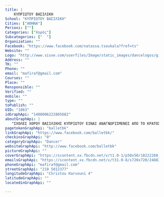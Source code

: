 ```yaml
---
title: |
    ΚΥΠΡΙΩΤΟΥ ΒΑΣΙΛΙΚΗ
School: "ΚΥΠΡΙΩΤΟΥ ΒΑΣΙΛΙΚΗ"
Cities: ["ΑΘΗΝΑ"]
Perioxi: [""]
Categories: ["Χορός"]
Subcategories: ["  "]
Organization: ""
Facebook: "https://www.facebook.com/natassa.tsoukala?fref=ts"
Website: ""
Logo: "http://www.sisxe.com/userfiles/Image/static_images/dancelogos/gianna_helioti(1).jpg"
Address: ""
TK: ""
Phone: ""
email: "mafiraf@gmail.com"
Courses: ""
Place: ""
Rensponsible: ""
Verified: ""
mobile: ""
type: ""
toPublish: ""
UID: "1863"
idGraphApi: "1408006222805682"
aboutGraphApi: | 
   "ΣΧΟΛΕΣ ΧΟΡΟΥ ΒΑΣΙΛΙΚΗΣ ΚΥΠΡΙΩΤΟΥ ΕΙΝΑΙ ΑΝΑΓΝΩΡΙΣΜΕΝΕΣ ΑΠΟ ΤΟ ΚΡΑΤΟΣ TMHMATA ΠΡΟΝΗΠΙΩΝ , ΝΗΠΙΩΝ ,ΠΑΙΔΙΚΑ, ΕΦΗΒΙΚΑ"
pagetokenGraphApi: "balletbk"
linkGraphApi: "https://www.facebook.com/balletbk/"
checkinsGraphApi: "0"
categoryGraphApi: "Dancer"
websiteGraphApi: "http://www.facebook.com/balletbk"
pictureGraphApi: ""
coverGraphApi: "https://scontent.xx.fbcdn.net/v/t1.0-1/p50x50/18222268_1898460860426880_4091090954423847430_n.jpg?oh=027eeb03ed577aa05eec5133c9591a10&amp;oe=5B3D9B2F"
emailsGraphApi: "https://scontent.xx.fbcdn.net/v/t31.0-8/s720x720/24883448_2009000629372902_1223970366111166418_o.jpg?oh=67837e3ded44e6ebe3b68a4931272719&amp;oe=5B4C7B68"
phoneGraphApi: "mafiraf@gmail.com"
streetGraphApi: "210 5012377"
longitudeGraphApi: "Christou Karvouni 4"
latitudeGraphApi: ""
locatedinGraphApi: ""

---
```




